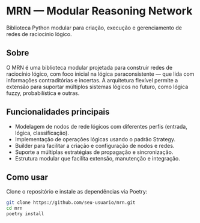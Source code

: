 # MRN — Modular Reasoning Network

Biblioteca Python modular para criação, execução e gerenciamento de redes de raciocínio lógico.

## Sobre

O MRN é uma biblioteca modular projetada para construir redes de raciocínio lógico, com foco inicial na lógica paraconsistente — que lida com informações contraditórias e incertas. A arquitetura flexível permite a extensão para suportar múltiplos sistemas lógicos no futuro, como lógica fuzzy, probabilística e outras.

## Funcionalidades principais

- Modelagem de nodos de rede lógicos com diferentes perfis (entrada, lógica, classificação).
- Implementação de operações lógicas usando o padrão Strategy.
- Builder para facilitar a criação e configuração de nodos e redes.
- Suporte a múltiplas estratégias de propagação e sincronização.
- Estrutura modular que facilita extensão, manutenção e integração.

## Como usar

Clone o repositório e instale as dependências via Poetry:

```bash
git clone https://github.com/seu-usuario/mrn.git
cd mrn
poetry install
